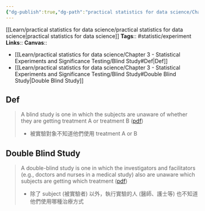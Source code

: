 ```yaml
---
{"dg-publish":true,"dg-path":"practical statistics for data science/Chapter 3 - Statistical Experiments and Significance Testing/Blind Study.md","permalink":"/practical-statistics-for-data-science/chapter-3-statistical-experiments-and-significance-testing/blind-study/","hide":true}
---
```



[[Learn/practical statistics for data science/practical statistics for data science\|practical statistics for data science]]
**Tags**:: #statistic/experiment  
**Links**:: 
**Canvas**:: 

- [[Learn/practical statistics for data science/Chapter 3 - Statistical Experiments and Significance Testing/Blind Study#Def\|Def]]
- [[Learn/practical statistics for data science/Chapter 3 - Statistical Experiments and Significance Testing/Blind Study#Double Blind Study\|Double Blind Study]]


## Def

> A blind study is one in which the subjects are unaware of whether they are getting treatment A or treatment B ([pdf](zotero://open-pdf/library/items/XC4XLTB4?page=109&annotation=WWKW32IF))
> - 被實驗對象不知道他們使用 treatment A or B

## Double Blind Study

> A double-blind study is one in which the investigators and facilitators (e.g., doctors and nurses in a medical study) also are unaware which subjects are getting which treatment ([pdf](zotero://open-pdf/library/items/XC4XLTB4?page=109&annotation=TLM6SPQR))
> - 除了 subject (被實驗者) 以外，執行實驗的人 (醫師、護士等) 也不知道他們使用哪種治療方式



